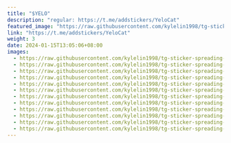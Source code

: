 ```yaml
---
title: "$YELO"
description: "regular: https://t.me/addstickers/YeloCat"
featured_image: "https://raw.githubusercontent.com/kylelin1998/tg-sticker-spreading-worldwide-images/main/img/3d604a1a-f0a8-4ff0-b590-bf317033fb9e.jpg"
link: "https://t.me/addstickers/YeloCat"
weight: 3
date: 2024-01-15T13:05:06+08:00
images:
  - https://raw.githubusercontent.com/kylelin1998/tg-sticker-spreading-worldwide-images/main/img/3d604a1a-f0a8-4ff0-b590-bf317033fb9e.jpg
  - https://raw.githubusercontent.com/kylelin1998/tg-sticker-spreading-worldwide-images/main/img/bf512df7-48d8-4c20-a5a1-857017b81dca.jpg
  - https://raw.githubusercontent.com/kylelin1998/tg-sticker-spreading-worldwide-images/main/img/b41f7736-3f96-4746-b30e-80b7af5339a0.jpg
  - https://raw.githubusercontent.com/kylelin1998/tg-sticker-spreading-worldwide-images/main/img/02810410-a966-4d1e-8a07-0da63f4fa34a.jpg
  - https://raw.githubusercontent.com/kylelin1998/tg-sticker-spreading-worldwide-images/main/img/c47aafbe-da7e-455e-a03a-f335445c3390.jpg
  - https://raw.githubusercontent.com/kylelin1998/tg-sticker-spreading-worldwide-images/main/img/36b8fcdb-05e1-476d-ba29-ea4b8a2dfb36.jpg
  - https://raw.githubusercontent.com/kylelin1998/tg-sticker-spreading-worldwide-images/main/img/b278bddc-b730-4b50-8624-19cf90664ac0.jpg
  - https://raw.githubusercontent.com/kylelin1998/tg-sticker-spreading-worldwide-images/main/img/49d13b0c-a58b-4ee6-83e8-2e7883d94225.jpg
  - https://raw.githubusercontent.com/kylelin1998/tg-sticker-spreading-worldwide-images/main/img/55445dc7-6087-48b4-83bb-7027ebf033bb.jpg
  - https://raw.githubusercontent.com/kylelin1998/tg-sticker-spreading-worldwide-images/main/img/57c61416-4175-45dd-86cd-7cc88a84b174.jpg
  - https://raw.githubusercontent.com/kylelin1998/tg-sticker-spreading-worldwide-images/main/img/87623f46-a38f-438f-a898-4acb1bd70f93.jpg
  - https://raw.githubusercontent.com/kylelin1998/tg-sticker-spreading-worldwide-images/main/img/ae4ec0dd-100e-4da1-9e2e-c3e2ddfb255e.jpg
---
```


